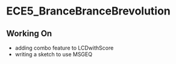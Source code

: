 # ECE5_BranceBranceBrevolution

## Working On
- adding combo feature to LCDwithScore
- writing a sketch to use MSGEQ
